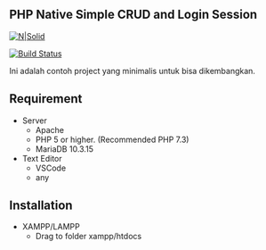 ## PHP Native Simple CRUD and Login Session
[![N|Solid](https://avatars1.githubusercontent.com/u/50296553?s=400&u=33ca8d07ddf53d1b63ce071d5f7c3adace5bbc4a&v=4)](https://nodesource.com/products/nsolid)

[![Build Status](https://travis-ci.org/joemccann/dillinger.svg?branch=master)](https://ilc.or.id)

Ini adalah contoh project yang minimalis untuk bisa dikembangkan.

## Requirement
- Server
  - Apache
  - PHP 5 or higher. (Recommended PHP 7.3)
  - MariaDB 10.3.15
- Text Editor
  - VSCode
  - any
## Installation
- XAMPP/LAMPP
  - Drag to folder xampp/htdocs
